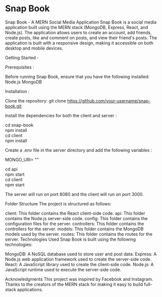 
# Snap Book 

Snap Book - A MERN Social Media Application
Snap Book is a social media application built using the MERN stack (MongoDB, Express, React, and Node.js). The application allows users to create an account, add friends, create posts, like and comment on posts, and view their friend's posts. The application is built with a responsive design, making it accessible on both desktop and mobile devices.

Getting Started - 

Prerequisites :

Before running Snap Book, ensure that you have the following installed:
Node.js
MongoDB

Installation :

Clone the repository: git clone https://github.com/your-username/snap-book.git

Install the dependencies for both the client and server :

cd snap-book   
npm install    
cd client  
npm install

Create a .env file in the server directory and add the following variables :


MONGO_URI= "<your-mongodb-uri>"

cd api   
npm start   
cd client  
npm start  

The server will run on port 8080 and the client will run on port 3000.

Folder Structure
The project is structured as follows:

client: This folder contains the React client-side code.
api: This folder contains the Node.js server-side code.
config: This folder contains the configuration files for the server.
controllers: This folder contains the controllers for the server.
models: This folder contains the MongoDB models used by the server.
routes: This folder contains the routes for the server.
Technologies Used
Snap Book is built using the following technologies:

MongoDB: A NoSQL database used to store user and post data.
Express: A Node.js web application framework used to create the server-side code.
React: A JavaScript library used to create the client-side code.
Node.js: A JavaScript runtime used to execute the server-side code.

Acknowledgments
This project was inspired by Facebook and Instagram.
Thanks to the creators of the MERN stack for making it easy to build full-stack applications.
